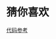 


#  猜你喜欢



[代码参考](http://mp.weixin.qq.com/s?__biz=MzIwMTgwNjgyOQ==&mid=2247484128&idx=1&sn=7e7b64aa86387bba1bee69c5ef7ffd37#rd)
